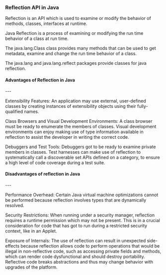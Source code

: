 <h3>Reflection API in Java</h3>

Reflection is an API which is used to examine or modify the behavior of methods, classes, interfaces at runtime.

Java Reflection is a process of examining or modifying the run time behavior of a class at run time.

The java.lang.Class class provides many methods that can be used to get metadata, examine and change the run time behavior of a class.

The java.lang and java.lang.reflect packages provide classes for java reflection.

<h4>Advantages of Reflection in Java</h4>
---

Extensibility Features: An application may use external, user-defined classes by creating instances of extensibility objects using their fully-qualified names.

Class Browsers and Visual Development Environments: A class browser must be ready to enumerate the members of classes. Visual development environments can enjoy making use of type information available in reflection to assist the developer in writing the correct code.

Debuggers and Test Tools: Debuggers got to be ready to examine private members in classes. Test harnesses can make use of reflection to systematically call a discoverable set APIs defined on a category, to ensure a high level of code coverage during a test suite.

<h4>Disadvantages of reflection in Java</h4>
---

Performance Overhead: Certain Java virtual machine optimizations cannot be performed because reflection involves types that are dynamically resolved.

Security Restrictions: When running under a security manager, reflection requires a runtime permission which may not be present. This is in a crucial consideration for code that has got to run during a restricted security context, like in an Applet.

Exposure of Internals: The use of reflection can result in unexpected side-effects because reflection allows code to perform operations that would be illegal in non-reflective code, such as accessing private fields and methods, which can render code dysfunctional and should destroy portability. Reflective code breaks abstractions and thus may change behavior with upgrades of the platform.


